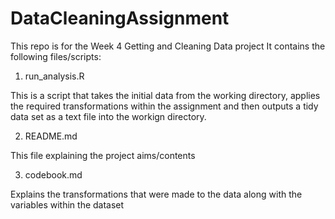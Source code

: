 # DataCleaningAssignment
This repo is for the Week 4 Getting and Cleaning Data project 
It contains the following files/scripts:

1. run_analysis.R

This is a script that takes the initial data from the working directory, applies the required transformations within the assignment and then outputs a tidy data set as a text file into the workign directory.

2. README.md

This file explaining the project aims/contents

3. codebook.md

Explains the transformations that were made to the data along with the variables within the dataset
